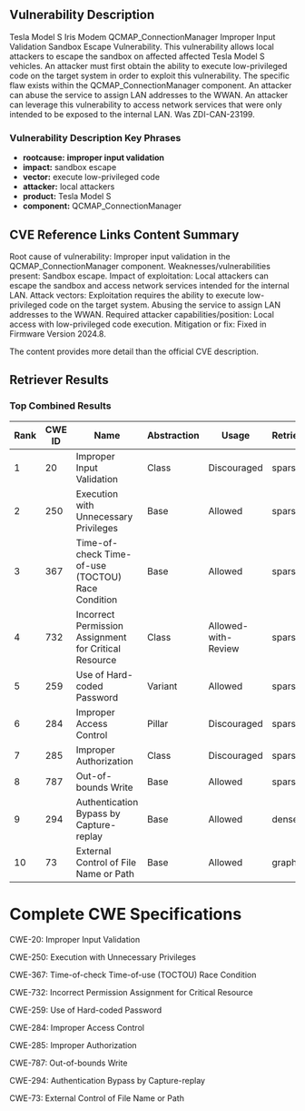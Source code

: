 ## Vulnerability Description
Tesla Model S Iris Modem QCMAP_ConnectionManager Improper Input Validation Sandbox Escape Vulnerability. This vulnerability allows local attackers to escape the sandbox on affected affected Tesla Model S vehicles. An attacker must first obtain the ability to execute low-privileged code on the target system in order to exploit this vulnerability. The specific flaw exists within the QCMAP_ConnectionManager component. An attacker can abuse the service to assign LAN addresses to the WWAN. An attacker can leverage this vulnerability to access network services that were only intended to be exposed to the internal LAN. Was ZDI-CAN-23199.

### Vulnerability Description Key Phrases
- **rootcause:** **improper input validation**
- **impact:** sandbox escape
- **vector:** execute low-privileged code
- **attacker:** local attackers
- **product:** Tesla Model S
- **component:** QCMAP_ConnectionManager

## CVE Reference Links Content Summary
Root cause of vulnerability: Improper input validation in the QCMAP_ConnectionManager component.
Weaknesses/vulnerabilities present: Sandbox escape.
Impact of exploitation: Local attackers can escape the sandbox and access network services intended for the internal LAN.
Attack vectors: Exploitation requires the ability to execute low-privileged code on the target system. Abusing the service to assign LAN addresses to the WWAN.
Required attacker capabilities/position: Local access with low-privileged code execution.
Mitigation or fix: Fixed in Firmware Version 2024.8.

The content provides more detail than the official CVE description.

## Retriever Results

### Top Combined Results

| Rank | CWE ID | Name | Abstraction | Usage  | Retrievers | Individual Scores |
|------|--------|------|-------------|-------|------------|-------------------|
| 1 | 20 | Improper Input Validation | Class | Discouraged | sparse | 0.543 |
| 2 | 250 | Execution with Unnecessary Privileges | Base | Allowed | sparse | 0.542 |
| 3 | 367 | Time-of-check Time-of-use (TOCTOU) Race Condition | Base | Allowed | sparse | 0.527 |
| 4 | 732 | Incorrect Permission Assignment for Critical Resource | Class | Allowed-with-Review | sparse | 0.524 |
| 5 | 259 | Use of Hard-coded Password | Variant | Allowed | sparse | 0.519 |
| 6 | 284 | Improper Access Control | Pillar | Discouraged | sparse | 0.512 |
| 7 | 285 | Improper Authorization | Class | Discouraged | sparse | 0.511 |
| 8 | 787 | Out-of-bounds Write | Base | Allowed | sparse | 0.510 |
| 9 | 294 | Authentication Bypass by Capture-replay | Base | Allowed | dense | 0.544 |
| 10 | 73 | External Control of File Name or Path | Base | Allowed | graph | 0.002 |



# Complete CWE Specifications

CWE-20: Improper Input Validation

CWE-250: Execution with Unnecessary Privileges

CWE-367: Time-of-check Time-of-use (TOCTOU) Race Condition

CWE-732: Incorrect Permission Assignment for Critical Resource

CWE-259: Use of Hard-coded Password

CWE-284: Improper Access Control

CWE-285: Improper Authorization

CWE-787: Out-of-bounds Write

CWE-294: Authentication Bypass by Capture-replay

CWE-73: External Control of File Name or Path
